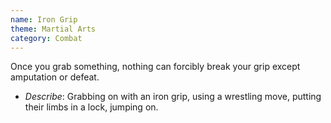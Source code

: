 ```yaml
---
name: Iron Grip
theme: Martial Arts
category: Combat
---
```


Once you grab something, nothing can forcibly break your grip except amputation or defeat.

* *Describe*: Grabbing on with an iron grip, using a wrestling move, putting their limbs in a lock, jumping on.